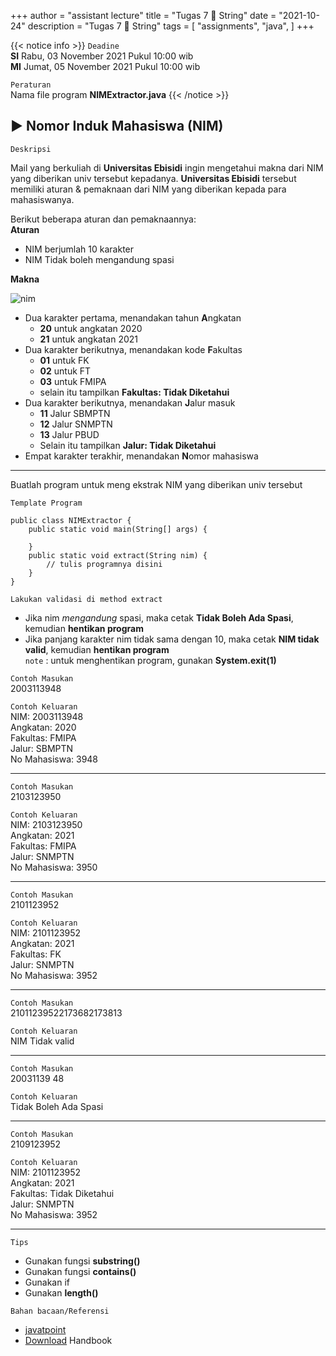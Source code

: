 +++
author = "assistant lecture"
title = "Tugas 7 📖 String"
date = "2021-10-24"
description = "Tugas 7 📖 String"
tags = [
    "assignments",
    "java",
]
+++

{{< notice info >}}
`Deadine`\
**SI** Rabu, 03 November 2021 Pukul 10:00 wib\
**MI** Jumat, 05 November 2021 Pukul 10:00 wib

`Peraturan`\
Nama file program **NIMExtractor.java**
{{< /notice >}}
 
## ▶ Nomor Induk Mahasiswa (NIM)

`Deskripsi`

Mail yang berkuliah di **Universitas Ebisidi** ingin mengetahui makna dari NIM yang diberikan univ tersebut kepadanya. **Universitas Ebisidi** tersebut memiliki aturan & pemaknaan dari NIM yang diberikan kepada para mahasiswanya.

Berikut beberapa aturan dan pemaknaannya:\
**Aturan**
- NIM berjumlah 10 karakter
- NIM Tidak boleh mengandung spasi

**Makna**

![nim](/assets/nim.png "NIM" )
- Dua karakter pertama, menandakan tahun **A**ngkatan
	- **20** untuk angkatan 2020
	- **21** untuk angkatan 2021
- Dua karakter berikutnya, menandakan kode **F**akultas
	- **01** untuk FK 
	- **02** untuk FT
	- **03** untuk FMIPA
	- selain itu tampilkan **Fakultas: Tidak Diketahui**
- Dua karakter berikutnya, menandakan **J**alur masuk
	- **11** Jalur SBMPTN
	- **12** Jalur SNMPTN
	- **13** Jalur PBUD
	- Selain itu tampilkan **Jalur: Tidak Diketahui**
- Empat karakter terakhir, menandakan **N**omor mahasiswa

---

Buatlah program untuk meng ekstrak NIM yang diberikan univ tersebut
 
`Template Program`

	public class NIMExtractor {
		public static void main(String[] args) {

		}
		public static void extract(String nim) {
			// tulis programnya disini
		}
	}

`Lakukan validasi di method extract`
- Jika nim *mengandung* spasi, maka cetak **Tidak Boleh Ada Spasi**, kemudian **hentikan program**
- Jika panjang karakter nim tidak sama dengan 10, maka cetak **NIM tidak valid**, kemudian **hentikan program**\
`note` : untuk menghentikan program, gunakan **System.exit(1)**

`Contoh Masukan`\
	2003113948

`Contoh Keluaran`\
	NIM: 2003113948\
	Angkatan: 2020\
	Fakultas: FMIPA\
	Jalur: SBMPTN\
	No Mahasiswa: 3948

---

`Contoh Masukan`\
	2103123950

`Contoh Keluaran`\
	NIM: 2103123950\
	Angkatan: 2021\
	Fakultas: FMIPA\
	Jalur: SNMPTN\
	No Mahasiswa: 3950

---


`Contoh Masukan`\
	2101123952

`Contoh Keluaran`\
	NIM: 2101123952\
	Angkatan: 2021\
	Fakultas: FK\
	Jalur: SNMPTN\
	No Mahasiswa: 3952

---

`Contoh Masukan`\
21011239522173682173813

`Contoh Keluaran`\
NIM Tidak valid

---


`Contoh Masukan`\
20031139 48

`Contoh Keluaran`\
	Tidak Boleh Ada Spasi

---


`Contoh Masukan`\
	2109123952

`Contoh Keluaran`\
	NIM: 2101123952\
	Angkatan: 2021\
	Fakultas: Tidak Diketahui\
	Jalur: SNMPTN\
	No Mahasiswa: 3952

---

`Tips`
- Gunakan fungsi **substring()**
- Gunakan fungsi **contains()**
- Gunakan if
- Gunakan **length()**

`Bahan bacaan/Referensi`
- [javatpoint](https://www.javatpoint.com/java-string)
- [Download](/assets/String.pdf) Handbook
